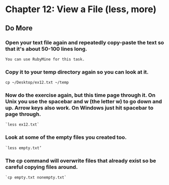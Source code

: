 
# Chapter 12: View a File (less, more)

## Do More

### Open your text file again and repeatedly copy-paste the text so that it's about 50-100 lines long.

    You can use RubyMine for this task.

### Copy it to your temp directory again so you can look at it.

`cp ~/Desktop/ex12.txt ~/temp`
    
### Now do the exercise again, but this time page through it. On Unix you use the spacebar and w (the letter w) to go down and up. Arrow keys also work. On Windows just hit spacebar to page through.

    `less ex12.txt`

### Look at some of the empty files you created too.

    `less empty.txt’
    
### The cp command will overwrite files that already exist so be careful copying files around.

    `cp empty.txt nonempty.txt`
